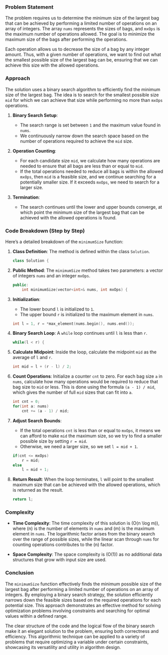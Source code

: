 ### Problem Statement

The problem requires us to determine the minimum size of the largest bag that can be achieved by performing a limited number of operations on an array of integers. The array `nums` represents the sizes of bags, and `mxOps` is the maximum number of operations allowed. The goal is to minimize the maximum size of the bags after performing the operations. 

Each operation allows us to decrease the size of a bag by any integer amount. Thus, with a given number of operations, we want to find out what the smallest possible size of the largest bag can be, ensuring that we can achieve this size with the allowed operations.

### Approach

The solution uses a binary search algorithm to efficiently find the minimum size of the largest bag. The idea is to search for the smallest possible size `mid` for which we can achieve that size while performing no more than `mxOps` operations.

1. **Binary Search Setup**:
   - The search range is set between `1` and the maximum value found in `nums`.
   - We continuously narrow down the search space based on the number of operations required to achieve the `mid` size.

2. **Operation Counting**:
   - For each candidate size `mid`, we calculate how many operations are needed to ensure that all bags are less than or equal to `mid`.
   - If the total operations needed to reduce all bags is within the allowed `mxOps`, then `mid` is a feasible size, and we continue searching for a potentially smaller size. If it exceeds `mxOps`, we need to search for a larger size.

3. **Termination**:
   - The search continues until the lower and upper bounds converge, at which point the minimum size of the largest bag that can be achieved with the allowed operations is found.

### Code Breakdown (Step by Step)

Here’s a detailed breakdown of the `minimumSize` function:

1. **Class Definition**: The method is defined within the class `Solution`.

   ```cpp
   class Solution {
   ```

2. **Public Method**: The `minimumSize` method takes two parameters: a vector of integers `nums` and an integer `mxOps`.

   ```cpp
   public:
       int minimumSize(vector<int>& nums, int mxOps) {
   ```

3. **Initialization**: 
   - The lower bound `l` is initialized to `1`.
   - The upper bound `r` is initialized to the maximum element in `nums`.

   ```cpp
   int l = 1, r = *max_element(nums.begin(), nums.end());
   ```

4. **Binary Search Loop**: A `while` loop continues until `l` is less than `r`.

   ```cpp
   while(l < r) {
   ```

5. **Calculate Midpoint**: Inside the loop, calculate the midpoint `mid` as the average of `l` and `r`.

   ```cpp
   int mid = l + (r - l) / 2;
   ```

6. **Count Operations**: Initialize a counter `cnt` to zero. For each bag size `a` in `nums`, calculate how many operations would be required to reduce that bag size to `mid` or less. This is done using the formula `(a - 1) / mid`, which gives the number of full `mid` sizes that can fit into `a`.

   ```cpp
   int cnt = 0;
   for(int a: nums)
       cnt += (a - 1) / mid;
   ```

7. **Adjust Search Bounds**:
   - If the total operations `cnt` is less than or equal to `mxOps`, it means we can afford to make `mid` the maximum size, so we try to find a smaller possible size by setting `r = mid`.
   - Otherwise, we need a larger size, so we set `l = mid + 1`.

   ```cpp
   if(cnt <= mxOps)
       r = mid;
   else
       l = mid + 1;
   ```

8. **Return Result**: When the loop terminates, `l` will point to the smallest maximum size that can be achieved with the allowed operations, which is returned as the result.

   ```cpp
   return l;
   ```

### Complexity

- **Time Complexity**: The time complexity of this solution is \(O(n \log m)\), where \(n\) is the number of elements in `nums` and \(m\) is the maximum element in `nums`. The logarithmic factor arises from the binary search over the range of possible sizes, while the linear scan through `nums` for counting operations contributes to the \(n\) factor.

- **Space Complexity**: The space complexity is \(O(1)\) as no additional data structures that grow with input size are used.

### Conclusion

The `minimumSize` function effectively finds the minimum possible size of the largest bag after performing a limited number of operations on an array of integers. By employing a binary search strategy, the solution efficiently narrows down the feasible sizes based on the required operations for each potential size. This approach demonstrates an effective method for solving optimization problems involving constraints and searching for optimal values within a defined range.

The clear structure of the code and the logical flow of the binary search make it an elegant solution to the problem, ensuring both correctness and efficiency. This algorithmic technique can be applied to a variety of problems that require optimizing a variable under certain constraints, showcasing its versatility and utility in algorithm design.